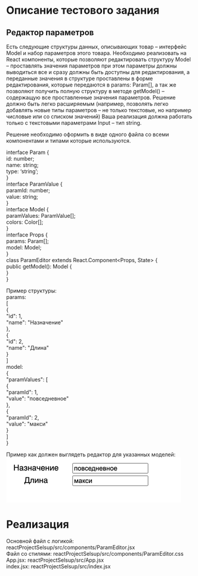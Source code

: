 # Описание тестового задания

## Редактор параметров

Есть следующие структуры данных, описывающих товар – интерфейс Model и набор параметров этого товара. Необходимо реализовать на React компоненты, которые позволяют редактировать структуру Model – проставлять значения параметров при этом параметры должны выводиться все и сразу должны быть доступны для редактирования, а переданные значения в структуре проставлены в форме редактирования, которые передаются в params: Param[], а так же позволяют получить полную структуру в методе getModel() – содержащую все проставленные значения параметров. Решение должно быть легко расширяемым (например, позволять легко добавлять новые типы параметров – не только текстовые, но например числовые или со списком значений) Ваша реализация должна работать только с текстовыми параметрами Input – тип string.

Решение необходимо оформить в виде одного файла со всеми компонентами и типами которые используются.

interface Param {  
   id: number;  
   name: string;  
   type: ‘string’;  
}  
interface ParamValue {  
    paramId: number;  
    value: string;  
}  
interface Model {  
    paramValues: ParamValue[];  
    colors: Color[];  
}  
interface Props {  
    params: Param[];  
    model: Model;  
}  
class ParamEditor extends React.Component<Props, State> {  
    public getModel(): Model {  
    }  
}  
  
Пример структуры:  
params:  
[  
{  
    "id": 1,  
    "name": "Назначение"  
  },  
  {  
    "id": 2,  
    "name": "Длина"  
  }  
]  
model:  
{  
  "paramValues": [  
    {  
      "paramId": 1,  
      "value": "повседневное"  
    },  
    {  
      "paramId": 2,  
      "value": "макси"  
    }  
  ]   
}  
  
Пример как должен выглядеть редактор для указанных моделей:  
![Alt text](image.png)  

# Реализация

Основной файл с логикой: reactProjectSelsup/src/components/ParamEditor.jsx  
Файл со стилями: reactProjectSelsup/src/components/ParamEditor.css  
App.jsx: reactProjectSelsup/src/App.jsx  
index.jsx: reactProjectSelsup/src/index.jsx
